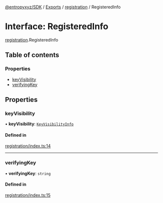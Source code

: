 [@entropyxyz/SDK](../README.md) / [Exports](../modules.md) / [registration](../modules/registration.md) / RegisteredInfo

# Interface: RegisteredInfo

[registration](../modules/registration.md).RegisteredInfo

## Table of contents

### Properties

- [keyVisibility](registration.RegisteredInfo.md#keyvisibility)
- [verifyingKey](registration.RegisteredInfo.md#verifyingkey)

## Properties

### keyVisibility

• **keyVisibility**: [`KeyVisibilityInfo`](../modules/registration.md#keyvisibilityinfo)

#### Defined in

[registration/index.ts:14](https://github.com/entropyxyz/SDK/blob/04833ee/src/registration/index.ts#L14)

___

### verifyingKey

• **verifyingKey**: `string`

#### Defined in

[registration/index.ts:15](https://github.com/entropyxyz/SDK/blob/04833ee/src/registration/index.ts#L15)
